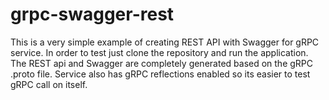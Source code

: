 # grpc-swagger-rest

This is a very simple example of creating REST API with Swagger for gRPC service. In order to test just clone the repository and run the application. 
The REST api and Swagger are completely generated based on the gRPC .proto file. Service also has gRPC reflections enabled so its easier to test gRPC call on itself.
